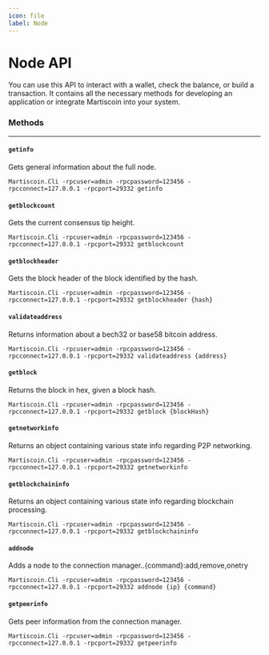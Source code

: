 ```yaml
---
icon: file
label: Node
---
```

# Node API

You can use this API to interact with a wallet, check the balance, or build a transaction.
It contains all the necessary methods for developing an application or integrate Martiscoin into your system.

### Methods
---

#### `getinfo`

Gets general information about the full node.

```
Martiscoin.Cli -rpcuser=admin -rpcpassword=123456 -rpcconnect=127.0.0.1 -rpcport=29332 getinfo
```

#### `getblockcount`

Gets the current consensus tip height.

```
Martiscoin.Cli -rpcuser=admin -rpcpassword=123456 -rpcconnect=127.0.0.1 -rpcport=29332 getblockcount
```

#### `getblockheader`

Gets the block header of the block identified by the hash.

```
Martiscoin.Cli -rpcuser=admin -rpcpassword=123456 -rpcconnect=127.0.0.1 -rpcport=29332 getblockheader {hash}
```

#### `validateaddress`

Returns information about a bech32 or base58 bitcoin address.

```
Martiscoin.Cli -rpcuser=admin -rpcpassword=123456 -rpcconnect=127.0.0.1 -rpcport=29332 validateaddress {address}
```

#### `getblock`

Returns the block in hex, given a block hash.

```
Martiscoin.Cli -rpcuser=admin -rpcpassword=123456 -rpcconnect=127.0.0.1 -rpcport=29332 getblock {blockHash}
```

#### `getnetworkinfo`

Returns an object containing various state info regarding P2P networking.

```
Martiscoin.Cli -rpcuser=admin -rpcpassword=123456 -rpcconnect=127.0.0.1 -rpcport=29332 getnetworkinfo
```

#### `getblockchaininfo`

Returns an object containing various state info regarding blockchain processing.

```
Martiscoin.Cli -rpcuser=admin -rpcpassword=123456 -rpcconnect=127.0.0.1 -rpcport=29332 getblockchaininfo
```

#### `addnode`

Adds a node to the connection manager..{command}:add,remove,onetry

```
Martiscoin.Cli -rpcuser=admin -rpcpassword=123456 -rpcconnect=127.0.0.1 -rpcport=29332 addnode {ip} {command}
```

#### `getpeerinfo`

Gets peer information from the connection manager.

```
Martiscoin.Cli -rpcuser=admin -rpcpassword=123456 -rpcconnect=127.0.0.1 -rpcport=29332 getpeerinfo
```